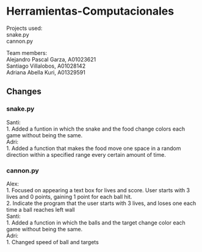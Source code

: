 # Herramientas-Computacionales

Projects used: <br />
snake.py <br />
cannon.py <br />

Team members: <br />
Alejandro Pascal Garza, A01023621<br />
Santiago Villalobos, A01028142<br />
Adriana Abella Kuri, A01329591<br />

## Changes

### snake.py
Santi: <br /> 1. Added a funtion in which the snake and the food change colors each game without being the same. <br />
Adri: <br /> 1. Added a function that makes the food move one space in a random direction within a specified range every certain amount of time.<br />

### cannon.py
Alex: <br /> 1. Focused on appearing a text box for lives and score. User starts with 3 lives and 0 points, gaining 1 point for each ball hit. <br /> 2. Indicate the program that the user starts with 3 lives, and loses one each time a ball reaches left wall <br />
Santi: <br /> 1. Added a function in which the balls and the target change color each game without being the same. <br />
Adri: <br /> 1. Changed speed of ball and targets <br />


